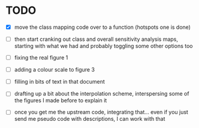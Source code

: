 # TODO

- [x] move the class mapping code over to a function (hotspots one is done)

- [ ] then start cranking out class and overall sensitivity analysis maps, starting with what we had and probably toggling some other options too

- [ ] fixing the real figure 1

- [ ] adding a colour scale to figure 3

- [ ] filling in bits of text in that document

- [ ] drafting up a bit about the interpolation scheme, interspersing some of the figures I made before to explain it

- [ ] once you get me the upstream code, integrating that... even if you just send me pseudo code with descriptions, I can work with that
